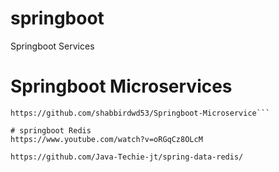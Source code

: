 # springboot

Springboot Services

# Springboot Microservices
```https://www.youtube.com/watch?v=BnknNTN8icw&t=551s
https://github.com/shabbirdwd53/Springboot-Microservice```

# springboot Redis
https://www.youtube.com/watch?v=oRGqCz8OLcM

https://github.com/Java-Techie-jt/spring-data-redis/

